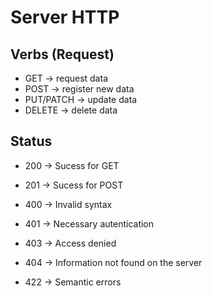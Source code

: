 # Server HTTP 

## Verbs (Request)

- GET -> request data
- POST -> register new data
- PUT/PATCH -> update data
- DELETE -> delete data

## Status

- 200 -> Sucess for GET
- 201 -> Sucess for POST

- 400 -> Invalid syntax
- 401 -> Necessary autentication
- 403 -> Access denied
- 404 -> Information not found on the server
- 422 -> Semantic errors
